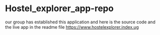 # Hostel_explorer_app-repo
our group has established this application and here is the source code and the live app in the readme file
https://www.hostelexplorer.index.ug


